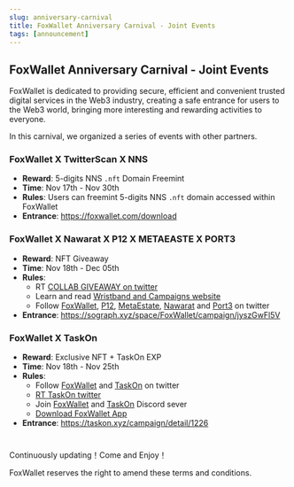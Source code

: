 ```yaml
---
slug: anniversary-carnival
title: FoxWallet Anniversary Carnival - Joint Events
tags: [announcement]
---
```


## FoxWallet Anniversary Carnival - Joint Events

FoxWallet is dedicated to providing secure, efficient and convenient trusted digital services in the Web3 industry, creating a safe entrance for users to the Web3 world, bringing more interesting and rewarding activities to everyone.  

In this carnival, we organized a series of events with other partners.

### FoxWallet X TwitterScan X NNS

* **Reward**: 5-digits NNS `.nft` Domain Freemint 
* **Time**: Nov 17th - Nov 30th
* **Rules**: Users can freemint 5-digits NNS `.nft`  domain accessed within FoxWallet 
* **Entrance**: https://foxwallet.com/download

### FoxWallet X Nawarat X P12 X METAEASTE X PORT3

* **Reward**: NFT Giveaway 
* **Time**: Nov 18th - Dec 05th
* **Rules**: 
  * RT [COLLAB GIVEAWAY on twitter](https://twitter.com/intent/retweet?tweet_id=1593820136326434818)
  * Learn and read [Wristband and Campaigns website](https://medium.com/@0xNawarat/web3-world-cup-618acac22141)
  * Follow [FoxWallet](https://twitter.com/FoxWallet), [P12](https://twitter.com/intent/follow?screen_name=_p12_), [MetaEstate](https://twitter.com/intent/follow?screen_name=metaestate_com), [Nawarat](https://twitter.com/intent/follow?screen_name=0xNawarat) and [Port3](https://twitter.com/intent/follow?screen_name=Port3Network) on twitter
* **Entrance**: https://sograph.xyz/space/FoxWallet/campaign/jyszGwFl5V


### FoxWallet X TaskOn

* **Reward**: Exclusive NFT + TaskOn EXP
* **Time**: Nov 18th - Nov 25th
* **Rules**:
  * Follow [FoxWallet](https://twitter.com/FoxWallet) and [TaskOn](https://twitter.com/taskonxyz) on twitter
  * [RT TaskOn twitter](https://twitter.com/intent/retweet?tweet_id=1593542058555629570)
  * Join [FoxWallet](https://discord.gg/JVjVbe3Zth) and [TaskOn](https://discord.com/invite/8E6E4hRUZz) Discord sever
  * [Download FoxWallet App](https://foxwallet.com/download)
* **Entrance**:  https://taskon.xyz/campaign/detail/1226


#

Continuously updating！Come and Enjoy！  

FoxWallet reserves the right to amend these terms and conditions.

